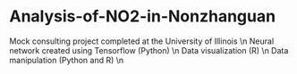 # Analysis-of-NO2-in-Nonzhanguan
Mock consulting project completed at the University of Illinois \n
Neural network created using Tensorflow (Python) \n
Data visualization (R) \n
Data manipulation (Python and R) \n
